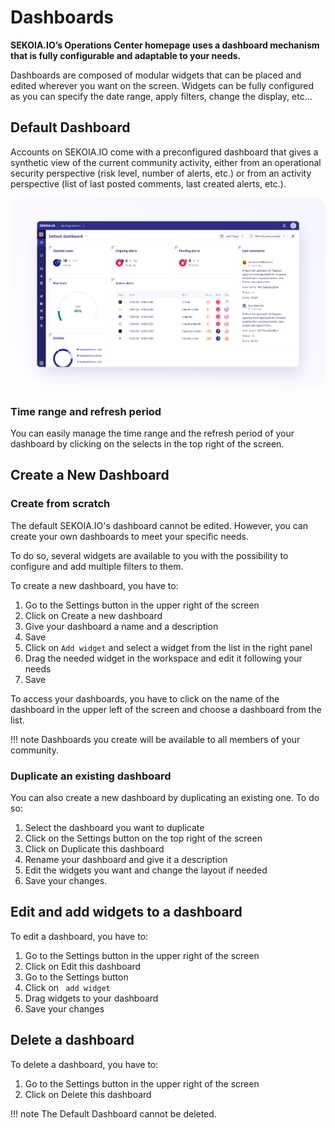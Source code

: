 # Dashboards

**SEKOIA.IO’s Operations Center homepage uses a dashboard mechanism that is fully configurable and adaptable to your needs.**

Dashboards are composed of modular widgets that can be placed and edited wherever you want on the screen. Widgets can be fully configured as you can specify the date range, apply filters, change the display, etc...

## Default Dashboard

Accounts on SEKOIA.IO come with a preconfigured dashboard that gives a synthetic view of the current community activity, either from an operational security perspective (risk level, number of alerts, etc.) or from an activity perspective (list of last posted comments, last 
created alerts, etc.).

![Default Dashboard of SEKOIA.IO’s Operations Center](../assets/operation_center/oc-default-dashboard.png)

### Time range and refresh period

You can easily manage the time range and the refresh period of your dashboard by clicking on the selects in the top right of the screen.

## Create a New Dashboard

### Create from scratch

The default SEKOIA.IO's dashboard cannot be edited. However, you can create your own dashboards to meet your specific needs. 

To do so, several widgets are available to you with the possibility to configure and add multiple filters to them. 

To create a new dashboard, you have to: 

1. Go to the Settings button in the upper right of the screen
2. Click on Create a new dashboard 
3. Give your dashboard a name and a description 
4. Save
5. Click on `Add widget` and select a widget from the list in the right panel
6. Drag the needed widget in the workspace and edit it following your needs
7. Save

To access your dashboards, you have to click on the name of the dashboard in the upper left of the screen and choose a dashboard from the list.

!!! note Dashboards you create will be available to all members of your community.

### Duplicate an existing dashboard

You can also create a new dashboard by duplicating an existing one. To do so: 

1. Select the dashboard you want to duplicate
2. Click on the Settings button on the top right of the screen
3. Click on Duplicate this dashboard 
4. Rename your dashboard and give it a description 
5. Edit the widgets you want and change the layout if needed
6. Save your changes.

## Edit and add widgets to a dashboard

To edit a dashboard, you have to: 

1. Go to the Settings button in the upper right of the screen
2. Click on Edit this dashboard 
3. Go to the Settings button
4. Click on ` add widget`
5. Drag widgets to your dashboard
6. Save your changes

## Delete a dashboard

To delete a dashboard, you have to:

1. Go to the Settings button in the upper right of the screen 
2. Click on Delete this dashboard

!!! note The Default Dashboard cannot be deleted.
